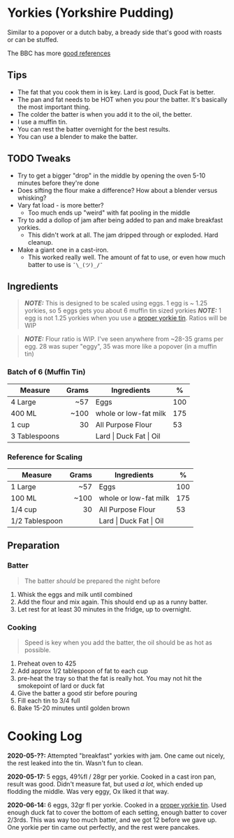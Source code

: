 # Yorkies (Yorkshire Pudding)

Similar to a popover or a dutch baby, a bready side that's good with roasts or can be stuffed.

The BBC has more [good references](https://www.bbcgoodfood.com/howto/guide/top-tips-making-yorkshire-puddings)

## Tips

* The fat that you cook them in is key. Lard is good, Duck Fat is better.
* The pan and fat needs to be HOT when you pour the batter. It's basically the most important thing.
* The colder the batter is when you add it to the oil, the better.
* I use a muffin tin.
* You can rest the batter overnight for the best results.
* You can use a blender to make the batter.

## TODO Tweaks

* Try to get a bigger "drop" in the middle by opening the oven 5-10 minutes before they're done
* Does sifting the flour make a difference? How about a blender versus whisking?
* Vary fat load - is more better?
  * Too much ends up "weird" with fat pooling in the middle
* Try to add a dollop of jam after being added to pan and make breakfast yorkies.
  * This didn't work at all. The jam dripped through or exploded. Hard cleanup.
* Make a giant one in a cast-iron.
  * This worked really well. The amount of fat to use, or even how much batter to use is `¯\_(ツ)_/¯`

## Ingredients

> **_NOTE:_** This is designed to be scaled using eggs. 1 egg is ~ 1.25 yorkies, so 5 eggs gets you about 6 muffin tin sized yorkies
> **_NOTE:_** 1 egg is not 1.25 yorkies when you use a [proper yorkie tin](https://www.amazon.com/WIN-WARE-Non-Stick-Yorkshire-yorkshire-puddings/dp/B00GFUHB5G). Ratios will be WIP

> **_NOTE:_** Flour ratio is WIP. I've seen anywhere from ~28-35 grams per egg. 28 was super "eggy", 35 was more like a popover (in a muffin tin)

### Batch of 6 (Muffin Tin)

| Measure       | Grams | Ingredients             | %    |
| ------------- | ----: | ----------------------- | ---- |
| 4 Large       |   ~57 | Eggs                    | 100  |
| 400 ML        |  ~100 | whole or low-fat milk   | 175  |
| 1 cup         |    30 | All Purpose Flour       | 53   |
| 3 Tablespoons |       | Lard \| Duck Fat \| Oil |      |

### Reference for Scaling

| Measure        | Grams | Ingredients             | %    |
| -------------- | ----: | ----------------------- | ---- |
| 1 Large        |   ~57 | Eggs                    | 100  |
| 100 ML         |  ~100 | whole or low-fat milk   | 175  |
| 1/4 cup        |    30 | All Purpose Flour       | 53   |
| 1/2 Tablespoon |       | Lard \| Duck Fat \| Oil |      |

## Preparation

### Batter

> The batter _should_ be prepared the night before

1. Whisk the eggs and milk until combined
2. Add the flour and mix again. This should end up as a runny batter. 
3. Let rest for at least 30 minutes in the fridge, up to overnight.

### Cooking

> Speed is key when you add the batter, the oil should be as hot as possible.

1. Preheat oven to 425
2. Add approx 1/2 tablespoon of fat to each cup
3. pre-heat the tray so that the fat is really hot. You may not hit the smokepoint of lard or duck fat
4. Give the batter a good stir before pouring
5. Fill each tin to 3/4 full
6. Bake 15-20 minutes until golden brown



# Cooking Log

**2020-05-??:** Attempted "breakfast" yorkies with jam. One came out nicely, the rest leaked into the tin. Wasn't fun to clean.

**2020-05-17:** 5 eggs, 49%fl / 28gr per yorkie. Cooked in a cast iron pan, result was good. Didn't measure fat, but used _a lot_, which ended up flodding the middle. Was very eggy, Ox liked it that way. 

**2020-06-14:** 6 eggs, 32gr fl per yorkie. Cooked in a [proper yorkie tin](https://www.amazon.com/WIN-WARE-Non-Stick-Yorkshire-yorkshire-puddings/dp/B00GFUHB5G). Used enough duck fat to cover the bottom of each setting, enough batter to cover 2/3rds. This was way too much batter, and we got 12 before we gave up. One yorkie per tin came out perfectly, and the rest were pancakes. 

